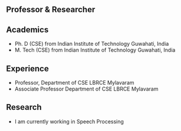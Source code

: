 ## Professor & Researcher

## Academics
- Ph. D (CSE) from Indian Institute of Technology Guwahati, India
- M. Tech (CSE) from Indian Institute of Technology Guwahati, India
## Experience
- Professor, Department of CSE LBRCE Mylavaram
- Associate Professor Department of CSE LBRCE Mylavaram
## Research
- I am currently working in Speech Processing
